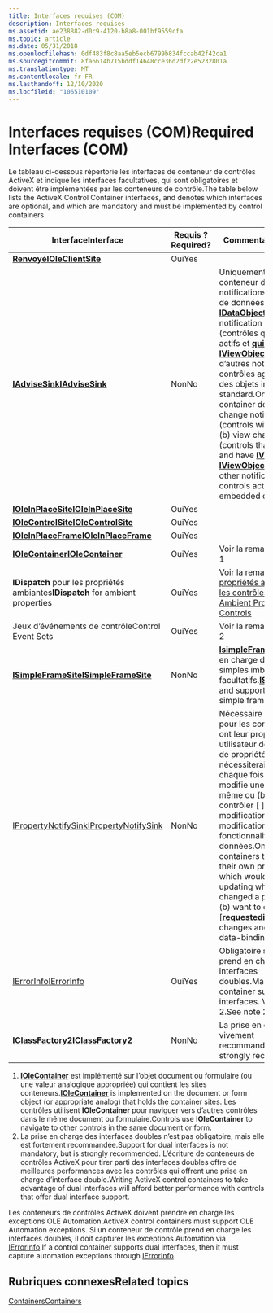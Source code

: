 ```yaml
---
title: Interfaces requises (COM)
description: Interfaces requises
ms.assetid: ae238882-d0c9-4120-b8a8-001bf9559cfa
ms.topic: article
ms.date: 05/31/2018
ms.openlocfilehash: 0df483f8c8aa5eb5ecb6799b834fccab42f42ca1
ms.sourcegitcommit: 8fa6614b715bddf14648cce36d2df22e5232801a
ms.translationtype: MT
ms.contentlocale: fr-FR
ms.lasthandoff: 12/10/2020
ms.locfileid: "106510109"
---
```

# <a name="required-interfaces-com"></a><span data-ttu-id="58ab0-103">Interfaces requises (COM)</span><span class="sxs-lookup"><span data-stu-id="58ab0-103">Required Interfaces (COM)</span></span>

<span data-ttu-id="58ab0-104">Le tableau ci-dessous répertorie les interfaces de conteneur de contrôles ActiveX et indique les interfaces facultatives, qui sont obligatoires et doivent être implémentées par les conteneurs de contrôle.</span><span class="sxs-lookup"><span data-stu-id="58ab0-104">The table below lists the ActiveX Control Container interfaces, and denotes which interfaces are optional, and which are mandatory and must be implemented by control containers.</span></span>



| <span data-ttu-id="58ab0-105">Interface</span><span class="sxs-lookup"><span data-stu-id="58ab0-105">Interface</span></span>                                                                      | <span data-ttu-id="58ab0-106">Requis ?</span><span class="sxs-lookup"><span data-stu-id="58ab0-106">Required?</span></span>      | <span data-ttu-id="58ab0-107">Commentaires</span><span class="sxs-lookup"><span data-stu-id="58ab0-107">Comments</span></span>                                                                                                                                                                                                                                                                                                                                                     |
|--------------------------------------------------------------------------------|----------------|--------------------------------------------------------------------------------------------------------------------------------------------------------------------------------------------------------------------------------------------------------------------------------------------------------------------------------------------------------------|
| [<span data-ttu-id="58ab0-108">**Renvoyé**</span><span class="sxs-lookup"><span data-stu-id="58ab0-108">**IOleClientSite**</span></span>](/windows/desktop/api/OleIdl/nn-oleidl-ioleclientsite)<br/>                            | <span data-ttu-id="58ab0-109">Oui</span><span class="sxs-lookup"><span data-stu-id="58ab0-109">Yes</span></span><br/> |                                                                                                                                                                                                                                                                                                                                                              |
| [<span data-ttu-id="58ab0-110">**IAdviseSink**</span><span class="sxs-lookup"><span data-stu-id="58ab0-110">**IAdviseSink**</span></span>](/windows/desktop/api/ObjIdl/nn-objidl-iadvisesink)<br/>                                  | <span data-ttu-id="58ab0-111">Non</span><span class="sxs-lookup"><span data-stu-id="58ab0-111">No</span></span><br/>  | <span data-ttu-id="58ab0-112">Uniquement lorsque le conteneur désire (a) des notifications de modification de données (contrôles avec [**IDataObject**](/windows/desktop/api/ObjIdl/nn-objidl-idataobject)), (b) afficher la notification de modification (contrôles qui ne sont pas actifs et [**qui ont un**](/windows/desktop/api/OleIdl/nn-oleidl-iviewobject) [**IViewObject2**](/windows/desktop/api/OleIdl/nn-oleidl-iviewobject2)) et (c) d’autres notifications de contrôles agissant comme des objets incorporés standard.</span><span class="sxs-lookup"><span data-stu-id="58ab0-112">Only when the container desires (a) data change notifications (controls with [**IDataObject**](/windows/desktop/api/ObjIdl/nn-objidl-idataobject)), (b) view change notification (controls that are not active and have [**IViewObject**](/windows/desktop/api/OleIdl/nn-oleidl-iviewobject) or [**IViewObject2**](/windows/desktop/api/OleIdl/nn-oleidl-iviewobject2)), and (c) other notifications from controls acting as standard embedded objects.</span></span><br/> |
| [<span data-ttu-id="58ab0-113">**IOleInPlaceSite**</span><span class="sxs-lookup"><span data-stu-id="58ab0-113">**IOleInPlaceSite**</span></span>](/windows/desktop/api/OleIdl/nn-oleidl-ioleinplacesite)<br/>                          | <span data-ttu-id="58ab0-114">Oui</span><span class="sxs-lookup"><span data-stu-id="58ab0-114">Yes</span></span><br/> |                                                                                                                                                                                                                                                                                                                                                              |
| [<span data-ttu-id="58ab0-115">**IOleControlSite**</span><span class="sxs-lookup"><span data-stu-id="58ab0-115">**IOleControlSite**</span></span>](/windows/desktop/api/OCIdl/nn-ocidl-iolecontrolsite)<br/>                          | <span data-ttu-id="58ab0-116">Oui</span><span class="sxs-lookup"><span data-stu-id="58ab0-116">Yes</span></span><br/> |                                                                                                                                                                                                                                                                                                                                                              |
| [<span data-ttu-id="58ab0-117">**IOleInPlaceFrame**</span><span class="sxs-lookup"><span data-stu-id="58ab0-117">**IOleInPlaceFrame**</span></span>](/windows/desktop/api/OleIdl/nn-oleidl-ioleinplaceframe)<br/>                        | <span data-ttu-id="58ab0-118">Oui</span><span class="sxs-lookup"><span data-stu-id="58ab0-118">Yes</span></span><br/> |                                                                                                                                                                                                                                                                                                                                                              |
| [<span data-ttu-id="58ab0-119">**IOleContainer**</span><span class="sxs-lookup"><span data-stu-id="58ab0-119">**IOleContainer**</span></span>](/windows/desktop/api/OleIdl/nn-oleidl-iolecontainer)<br/>                              | <span data-ttu-id="58ab0-120">Oui</span><span class="sxs-lookup"><span data-stu-id="58ab0-120">Yes</span></span><br/> | <span data-ttu-id="58ab0-121">Voir la remarque 1</span><span class="sxs-lookup"><span data-stu-id="58ab0-121">See note 1</span></span><br/>                                                                                                                                                                                                                                                                                                                                        |
| <span data-ttu-id="58ab0-122">**IDispatch** pour les propriétés ambiantes</span><span class="sxs-lookup"><span data-stu-id="58ab0-122">**IDispatch** for ambient properties</span></span><br/>                                | <span data-ttu-id="58ab0-123">Oui</span><span class="sxs-lookup"><span data-stu-id="58ab0-123">Yes</span></span><br/> | <span data-ttu-id="58ab0-124">Voir la remarque 2 et les [propriétés ambiantes pour les contrôles](ambient-properties-for-controls.md)</span><span class="sxs-lookup"><span data-stu-id="58ab0-124">See note 2 and [Ambient Properties for Controls](ambient-properties-for-controls.md)</span></span><br/>                                                                                                                                                                                                                                                             |
| <span data-ttu-id="58ab0-125">Jeux d’événements de contrôle</span><span class="sxs-lookup"><span data-stu-id="58ab0-125">Control Event Sets</span></span><br/>                                                  | <span data-ttu-id="58ab0-126">Oui</span><span class="sxs-lookup"><span data-stu-id="58ab0-126">Yes</span></span><br/> | <span data-ttu-id="58ab0-127">Voir la remarque 2</span><span class="sxs-lookup"><span data-stu-id="58ab0-127">See note 2</span></span><br/>                                                                                                                                                                                                                                                                                                                                        |
| [<span data-ttu-id="58ab0-128">**ISimpleFrameSite**</span><span class="sxs-lookup"><span data-stu-id="58ab0-128">**ISimpleFrameSite**</span></span>](/windows/desktop/api/OCIdl/nn-ocidl-isimpleframesite)<br/>                        | <span data-ttu-id="58ab0-129">Non</span><span class="sxs-lookup"><span data-stu-id="58ab0-129">No</span></span><br/>  | <span data-ttu-id="58ab0-130">[**IsimpleFrameSite**](/windows/desktop/api/OCIdl/nn-ocidl-isimpleframesite) et la prise en charge des frames simples imbriqués sont facultatifs.</span><span class="sxs-lookup"><span data-stu-id="58ab0-130">[**ISimpleFrameSite**](/windows/desktop/api/OCIdl/nn-ocidl-isimpleframesite) and support for nested simple frames is optional.</span></span><br/>                                                                                                                                                                                                                                                    |
| [<span data-ttu-id="58ab0-131">IPropertyNotifySink</span><span class="sxs-lookup"><span data-stu-id="58ab0-131">IPropertyNotifySink</span></span>](data-binding-through-ipropertynotifysink.md)<br/> | <span data-ttu-id="58ab0-132">Non</span><span class="sxs-lookup"><span data-stu-id="58ab0-132">No</span></span><br/>  | <span data-ttu-id="58ab0-133">Nécessaire uniquement pour les conteneurs qui (a) ont leur propre interface utilisateur de modification de propriété, qui nécessiterait une mise à jour chaque fois qu’un contrôle modifie une propriété elle-même ou (b) souhaite contrôler \[ [](/windows/desktop/Midl/requestedit) \] les modifications des propriétés modification et d’autres fonctionnalités de liaison de données.</span><span class="sxs-lookup"><span data-stu-id="58ab0-133">Only needed for containers that (a) have their own property editing UI which would require updating whenever a control changed a property itself or (b) want to control \[[**requestedit**](/windows/desktop/Midl/requestedit)\] property changes and other such data-binding features.</span></span><br/>                                                                            |
| [<span data-ttu-id="58ab0-134">IErrorInfo</span><span class="sxs-lookup"><span data-stu-id="58ab0-134">IErrorInfo</span></span>](/windows/win32/api/oaidl/nn-oaidl-ierrorinfo)<br/>       | <span data-ttu-id="58ab0-135">Oui</span><span class="sxs-lookup"><span data-stu-id="58ab0-135">Yes</span></span><br/> | <span data-ttu-id="58ab0-136">Obligatoire si le conteneur prend en charge les interfaces doubles.</span><span class="sxs-lookup"><span data-stu-id="58ab0-136">Mandatory if container supports dual interfaces.</span></span> <span data-ttu-id="58ab0-137">Voir la remarque 2.</span><span class="sxs-lookup"><span data-stu-id="58ab0-137">See note 2.</span></span><br/>                                                                                                                                                                                                                                                                                      |
| [<span data-ttu-id="58ab0-138">**IClassFactory2**</span><span class="sxs-lookup"><span data-stu-id="58ab0-138">**IClassFactory2**</span></span>](/windows/desktop/api/OCIdl/nn-ocidl-iclassfactory2)<br/>                            | <span data-ttu-id="58ab0-139">Non</span><span class="sxs-lookup"><span data-stu-id="58ab0-139">No</span></span><br/>  | <span data-ttu-id="58ab0-140">La prise en charge est vivement recommandée.</span><span class="sxs-lookup"><span data-stu-id="58ab0-140">Support is strongly recommended.</span></span><br/>                                                                                                                                                                                                                                                                                                                  |



 

1.  <span data-ttu-id="58ab0-141">[**IOleContainer**](/windows/desktop/api/OleIdl/nn-oleidl-iolecontainer) est implémenté sur l’objet document ou formulaire (ou une valeur analogique appropriée) qui contient les sites conteneurs.</span><span class="sxs-lookup"><span data-stu-id="58ab0-141">[**IOleContainer**](/windows/desktop/api/OleIdl/nn-oleidl-iolecontainer) is implemented on the document or form object (or appropriate analog) that holds the container sites.</span></span> <span data-ttu-id="58ab0-142">Les contrôles utilisent **IOleContainer** pour naviguer vers d’autres contrôles dans le même document ou formulaire.</span><span class="sxs-lookup"><span data-stu-id="58ab0-142">Controls use **IOleContainer** to navigate to other controls in the same document or form.</span></span>
2.  <span data-ttu-id="58ab0-143">La prise en charge des interfaces doubles n’est pas obligatoire, mais elle est fortement recommandée.</span><span class="sxs-lookup"><span data-stu-id="58ab0-143">Support for dual interfaces is not mandatory, but is strongly recommended.</span></span> <span data-ttu-id="58ab0-144">L’écriture de conteneurs de contrôles ActiveX pour tirer parti des interfaces doubles offre de meilleures performances avec les contrôles qui offrent une prise en charge d’interface double.</span><span class="sxs-lookup"><span data-stu-id="58ab0-144">Writing ActiveX control containers to take advantage of dual interfaces will afford better performance with controls that offer dual interface support.</span></span>

<span data-ttu-id="58ab0-145">Les conteneurs de contrôles ActiveX doivent prendre en charge les exceptions OLE Automation.</span><span class="sxs-lookup"><span data-stu-id="58ab0-145">ActiveX control containers must support OLE Automation exceptions.</span></span> <span data-ttu-id="58ab0-146">Si un conteneur de contrôle prend en charge les interfaces doubles, il doit capturer les exceptions Automation via [IErrorInfo](/windows/win32/api/oaidl/nn-oaidl-ierrorinfo).</span><span class="sxs-lookup"><span data-stu-id="58ab0-146">If a control container supports dual interfaces, then it must capture automation exceptions through [IErrorInfo](/windows/win32/api/oaidl/nn-oaidl-ierrorinfo).</span></span>

## <a name="related-topics"></a><span data-ttu-id="58ab0-147">Rubriques connexes</span><span class="sxs-lookup"><span data-stu-id="58ab0-147">Related topics</span></span>

<dl> <dt>

[<span data-ttu-id="58ab0-148">Containers</span><span class="sxs-lookup"><span data-stu-id="58ab0-148">Containers</span></span>](containers.md)
</dt> </dl>

 


